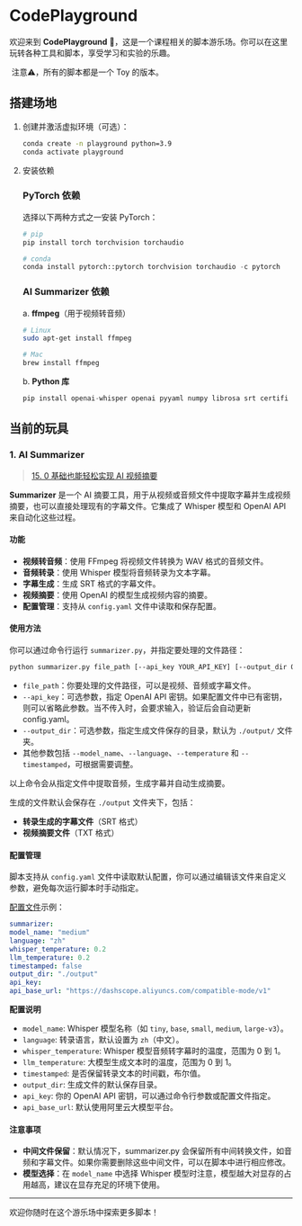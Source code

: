 # CodePlayground

欢迎来到 **CodePlayground** 🎡，这是一个课程相关的脚本游乐场。你可以在这里玩转各种工具和脚本，享受学习和实验的乐趣。

​	注意⚠️，所有的脚本都是一个 Toy 的版本。

## 搭建场地

1. 创建并激活虚拟环境（可选）：

   ```bash
   conda create -n playground python=3.9
   conda activate playground
   ```

2. 安装依赖

   ### PyTorch 依赖

   选择以下两种方式之一安装 PyTorch：

   ```python
   # pip
   pip install torch torchvision torchaudio
   
   # conda
   conda install pytorch::pytorch torchvision torchaudio -c pytorch
   ```

   ### AI Summarizer 依赖

   a. **ffmpeg**（用于视频转音频）

   ```bash
   # Linux
   sudo apt-get install ffmpeg
   
   # Mac
   brew install ffmpeg
   ```

   b. **Python 库**

   ```python
   pip install openai-whisper openai pyyaml numpy librosa srt certifi
   ```

## 当前的玩具

### 1. AI Summarizer

> [15. 0 基础也能轻松实现 AI 视频摘要](https://github.com/Hoper-J/AI-Guide-and-Demos-zh_CN/blob/master/Guide/15.%200%20基础也能轻松实现%20AI%20视频摘要.md)

**Summarizer** 是一个 AI 摘要工具，用于从视频或音频文件中提取字幕并生成视频摘要，也可以直接处理现有的字幕文件。它集成了 Whisper 模型和 OpenAI API 来自动化这些过程。

#### 功能

- **视频转音频**：使用 FFmpeg 将视频文件转换为 WAV 格式的音频文件。
- **音频转录**：使用 Whisper 模型将音频转录为文本字幕。
- **字幕生成**：生成 SRT 格式的字幕文件。
- **视频摘要**：使用 OpenAI 的模型生成视频内容的摘要。
- **配置管理**：支持从 `config.yaml` 文件中读取和保存配置。

#### 使用方法

你可以通过命令行运行 `summarizer.py`，并指定要处理的文件路径：

   ```bash
python summarizer.py file_path [--api_key YOUR_API_KEY] [--output_dir OUTPUT_DIR] [其他可选参数]
   ```

   - `file_path`：你要处理的文件路径，可以是视频、音频或字幕文件。
   - `--api_key`：可选参数，指定 OpenAI API 密钥。如果配置文件中已有密钥，则可以省略此参数。当不传入时，会要求输入，验证后会自动更新 config.yaml。
   - `--output_dir`：可选参数，指定生成文件保存的目录，默认为 `./output/` 文件夹。
   - 其他参数包括 `--model_name`、`--language`、`--temperature` 和 `--timestamped`，可根据需要调整。

   以上命令会从指定文件中提取音频，生成字幕并自动生成摘要。

   生成的文件默认会保存在 `./output` 文件夹下，包括：
   - **转录生成的字幕文件**（SRT 格式）
   - **视频摘要文件**（TXT 格式）

#### 配置管理

脚本支持从 `config.yaml` 文件中读取默认配置，你可以通过编辑该文件来自定义参数，避免每次运行脚本时手动指定。

[配置文件](https://github.com/Hoper-J/AI-Guide-and-Demos-zh_CN/blob/master/CodePlayground/config.yaml)示例：

   ```yaml
summarizer:
  model_name: "medium"
  language: "zh"
  whisper_temperature: 0.2
  llm_temperature: 0.2
  timestamped: false
  output_dir: "./output"
  api_key:
  api_base_url: "https://dashscope.aliyuncs.com/compatible-mode/v1"
   ```

**配置说明**

- `model_name`: Whisper 模型名称（如 `tiny`, `base`, `small`, `medium`, `large-v3`）。
- `language`: 转录语言，默认设置为 `zh`（中文）。
- `whisper_temperature`: Whisper 模型音频转字幕时的温度，范围为 0 到 1。
- `llm_temperature`: 大模型生成文本时的温度，范围为 0 到 1。
- `timestamped`: 是否保留转录文本的时间戳，布尔值。
- `output_dir`: 生成文件的默认保存目录。
- `api_key`: 你的 OpenAI API 密钥，可以通过命令行参数或配置文件指定。
- `api_base_url`: 默认使用阿里云大模型平台。


#### 注意事项

- **中间文件保留**：默认情况下，summarizer.py 会保留所有中间转换文件，如音频和字幕文件。如果你需要删除这些中间文件，可以在脚本中进行相应修改。
- **模型选择**：在 `model_name` 中选择 Whisper 模型时注意，模型越大对显存的占用越高，建议在显存充足的环境下使用。

---

欢迎你随时在这个游乐场中探索更多脚本！